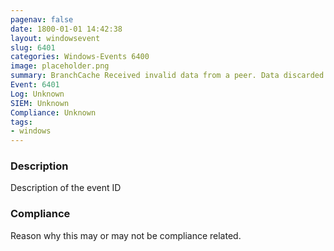 ```yaml
---
pagenav: false
date: 1800-01-01 14:42:38
layout: windowsevent
slug: 6401
categories: Windows-Events 6400
image: placeholder.png
summary: BranchCache Received invalid data from a peer. Data discarded.
Event: 6401
Log: Unknown
SIEM: Unknown
Compliance: Unknown
tags:
- windows
---
```


### Description

Description of the event ID

### Compliance

Reason why this may or may not be compliance related.
